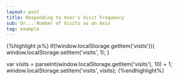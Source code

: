 ```yaml
---
layout: post
title: Responding to User's Visit Frequency
sub: Or... Number of Visits as an Axis
tag: example
---
```


{%highlight js%}
if(!window.localStorage.getItem('visits')){
   window.localStorage.setItem('visits', 1);
}

var visits = parseInt(window.localStorage.getItem('visits'), 10) + 1;
window.localStorage.setItem('visits', visits);
{%endhighlight%}